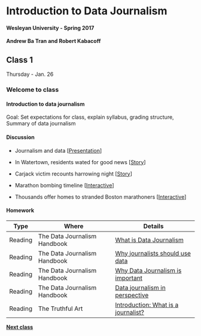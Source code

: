 # Introduction to Data Journalism
  
#### Wesleyan University - Spring 2017
  
**Andrew Ba Tran and Robert Kabacoff**
  
## Class 1
Thursday - Jan. 26
                             
### Welcome to class
                             
#### Introduction to data journalism
                             
Goal: Set expectations for class, explain syllabus, grading structure, Summary of data journalism
                             
#### Discussion

    
* Journalism and data [[Presentation]()]
                                 
* In Watertown, residents wated for good news [[Story](https://www.bostonglobe.com/metro/2013/04/19/watertown-community-unaccustomed-violence-finds-itself-under-siege/4s2MuwvgQAestYSh2bAn6I/story.html)]
                                 
* Carjack victim recounts harrowing night [[Story](https://www.bostonglobe.com/metro/2013/04/25/carjack-victim-recounts-his-harrowing-night/FX6CAnypP1NbrMuPFb6zTM/story.html)]
                                 
* Marathon bombing timeline [[Interactive](https://www.bostonglobe.com/2013/04/27/marathon-bombing-timeline/9RL3oUZRmJZ4mJRFB5hkxK/story.html)]
                                 
* Thousands offer homes to stranded Boston marathoners [[Interactive](http://archive.boston.com/yourtown/specials/boston_locals_offer_their_homes/)]
                                 
#### Homework
                          
|Type|Where|Details|
|---|---|---|
|Reading|The Data Journalism Handbook|[What is Data Journalism](http://datajournalismhandbook.org/1.0/en/introduction_0.html)|
|Reading|The Data Journalism Handbook|[Why journalists should use data](http://datajournalismhandbook.org/1.0/en/introduction_1.html)|
|Reading|The Data Journalism Handbook|[Why Data Journalism is important](http://datajournalismhandbook.org/1.0/en/introduction_2.html)|
|Reading|The Data Journalism Handbook|[Data journalism in perspective](http://datajournalismhandbook.org/1.0/en/introduction_4.html)|
|Reading|The Truthful Art|[Introduction: What is a journalist?]()|
    
**[Next class](class2.md)**
